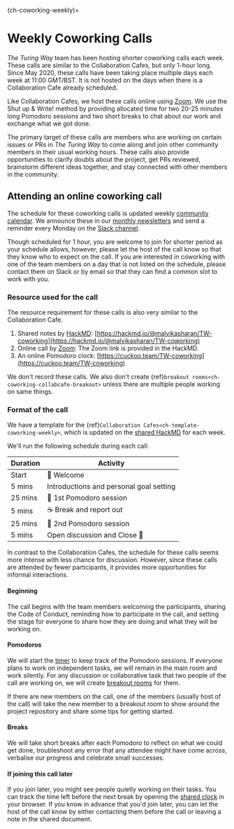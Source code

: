 (ch-coworking-weekly)=
# Weekly Coworking Calls

_The Turing Way_ team has been hosting shorter coworking calls each week. These calls are similar to the Collaboration Cafes, but only 1-hour long. Since May 2020, these calls have been taking place multiple days each week at 11:00 GMT/BST. It is not hosted on the days when there is a Collaboration Cafe already scheduled.

Like Collaboration Cafes, we host these calls online using [Zoom](https://www.zoom.us/). We use the Shut up & Write! method by providing allocated time for two 20-25 minutes long Pomodoro sessions and two short breaks to chat about our work and exchange what we got done.

The primary target of these calls are members who are working on certain issues or PRs in _The Turing Way_ to come along and join other community members in their usual working hours. These calls also provide opportunities to clarify doubts about the project, get PRs reviewed, brainstorm different ideas together, and stay connected with other members in the community.

## Attending an online coworking call

The schedule for these coworking calls is updated weekly [community calendar](https://calendar.google.com/calendar/embed?src=theturingway%40gmail.com&ctz=Europe%2FLondon). We announce these in our [monthly newsletters](https://tinyletter.com/TuringWay/archive) and send a reminder every Monday on the [Slack channel](https://tinyurl.com/jointuringwayslack).

Though scheduled for 1 hour, you are welcome to join for shorter period as your schedule allows, however, please let the host of the call know so that they know who to expect on the call. If you are interested in coworking with one of the team members on a day that is not listed on the schedule, please contact them on Slack or by email so that they can find a common slot to work with you.

### Resource used for the call

The resource requirement for these calls is also very similar to the Collaboration Cafe.

1. Shared notes by [HackMD](https://hackmd.io/): [https://hackmd.io/@malvikasharan/TW-coworking](https://hackmd.io/@malvikasharan/TW-coworking)
2. Online call by [Zoom](https://www.zoom.us/): The Zoom link is provided in the HackMD.
3. An online Pomodoro clock: [https://cuckoo.team/TW-coworking](https://cuckoo.team/TW-coworking)

We don't record these calls. We also don't create {ref}`breakout rooms<ch-coworking-collabcafe-breakout>` unless there are multiple people working on same things.

### Format of the call

We have a template for the {ref}`Collaboration Cafes<ch-template-coworking-weekly>`, which is updated on the [shared HackMD](https://hackmd.io/@malvikasharan/TW-coworking) for each week.

We'll run the following schedule during each call:

| Duration | Activity                                |
| -------- | --------------------------------------- |
| Start    | 👋 Welcome                               |
| 5 mins   | Introductions and personal goal setting |
| 25 mins  | 🍅 1st Pomodoro session                  |
| 5 mins   | ☕️ Break and report out                 |
| 25 mins  | 🍅 2nd Pomodoro session                  |
| 5 mins   | Open discussion and Close 👋             |

In contrast to the Collaboration Cafes, the schedule for these calls seems more intense with less chance for discussion. However, since these calls are attended by fewer participants, it provides more opportunities for informal interactions.

#### Beginning

The call begins with the team members welcoming the participants, sharing the Code of Conduct, reminding how to participate in the call, and setting the stage for everyone to share how they are doing and what they will be working on.

#### Pomodoros

We will start the [timer](https://cuckoo.team/TW-coworking) to keep track of the Pomodoro sessions. If everyone plans to work on independent tasks, we will remain in the main room and work silently. For any discussion or collaborative task that two people of the call are working on, we will create [breakout rooms](#breakout-rooms) for them.

If there are new members on the call, one of the members (usually host of the call) will take the new member to a breakout room to show around the project repository and share some tips for getting started.

#### Breaks

We will take short breaks after each Pomodoro to reflect on what we could get done, troubleshoot any error that any attendee might have come across, verbalise our progress and celebrate small successes.

#### If joining this call later

If you join later, you might see people quietly working on their tasks. You can track the time left before the next break by opening the [shared clock](https://cuckoo.team/TW-coworking) in your browser. If you know in advance that you'd join later, you can let the host of the call know by either contacting them before the call or leaving a note in the shared document.
